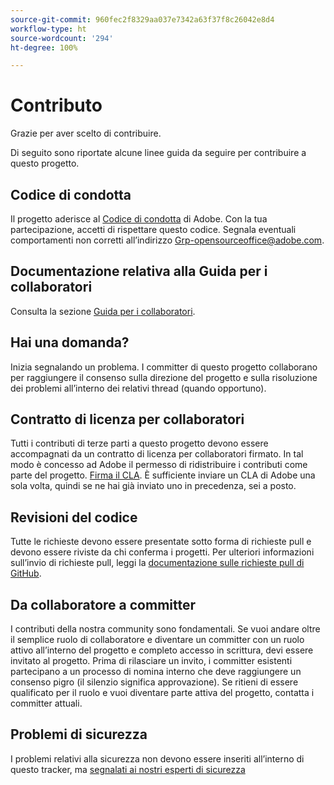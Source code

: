 ```yaml
---
source-git-commit: 960fec2f8329aa037e7342a63f37f8c26042e8d4
workflow-type: ht
source-wordcount: '294'
ht-degree: 100%

---
```

# Contributo

Grazie per aver scelto di contribuire.

Di seguito sono riportate alcune linee guida da seguire per contribuire a questo progetto.

## Codice di condotta

Il progetto aderisce al [Codice di condotta](code-of-conduct.md) di Adobe. Con la tua partecipazione, accetti di rispettare questo codice. Segnala eventuali comportamenti non corretti all’indirizzo [Grp-opensourceoffice@adobe.com](mailto:Grp-opensourceoffice@adobe.com).

## Documentazione relativa alla Guida per i collaboratori

Consulta la sezione [Guida per i collaboratori](https://experienceleague.adobe.com/docs/contributor/contributor-guide/introduction.html?lang=it).

## Hai una domanda?

Inizia segnalando un problema. I committer di questo progetto collaborano per raggiungere il consenso sulla direzione del progetto e sulla risoluzione dei problemi all’interno dei relativi thread (quando opportuno).

## Contratto di licenza per collaboratori

Tutti i contributi di terze parti a questo progetto devono essere accompagnati da un contratto di licenza per collaboratori firmato. In tal modo è concesso ad Adobe il permesso di ridistribuire i contributi come parte del progetto. [Firma il CLA](http://opensource.adobe.com/cla.html). È sufficiente inviare un CLA di Adobe una sola volta, quindi se ne hai già inviato uno in precedenza, sei a posto.

## Revisioni del codice

Tutte le richieste devono essere presentate sotto forma di richieste pull e devono essere riviste da chi conferma i progetti. Per ulteriori informazioni sull’invio di richieste pull, leggi la [documentazione sulle richieste pull di GitHub](https://help.github.com/articles/about-pull-requests/).

<!--
Lastly, please follow the [pull request template](PULL_REQUEST_TEMPLATE.md) when
submitting a pull request!
-->

## Da collaboratore a committer

I contributi della nostra community sono fondamentali. Se vuoi andare oltre il semplice ruolo di collaboratore e diventare un committer con un ruolo attivo all’interno del progetto e completo accesso in scrittura, devi essere invitato al progetto. Prima di rilasciare un invito, i committer esistenti partecipano a un processo di nomina interno che deve raggiungere un consenso pigro (il silenzio significa approvazione). Se ritieni di essere qualificato per il ruolo e vuoi diventare parte attiva del progetto, contatta i committer attuali.

## Problemi di sicurezza

I problemi relativi alla sicurezza non devono essere inseriti all’interno di questo tracker, ma [segnalati ai nostri esperti di sicurezza](https://helpx.adobe.com/it/security/alertus.html)
